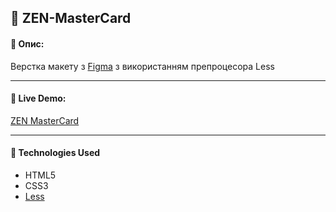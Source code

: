 ## :pushpin: ZEN-MasterCard

#### :memo: Опис: 

Верстка макету з [Figma](https://www.figma.com/file/WV1PK3Op5jELDez1MtKDgP/Untitled?node-id=0%3A1) з використанням препроцесора Less
___

#### :link: Live Demo: 
[ZEN MasterCard](https://alexsanders-git.github.io/ZEN-MasterCard/)
___

#### :rocket: Technologies Used

* HTML5
* CSS3
* [Less](https://lesscss.org/)

